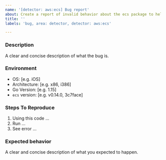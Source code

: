 ```yaml
---
name: '[detector: aws:ecs] Bug report'
about: Create a report of invalid behavior about the ecs package to help us improve
title: ''
labels: 'bug, area: detector, detector: aws:ecs'

---
```


### Description

A clear and concise description of what the bug is.

### Environment

- OS: [e.g. iOS]
- Architecture: [e.g. x86, i386]
- Go Version: [e.g. 1.15]
- `ecs` version: [e.g. v0.14.0, 3c7face]

### Steps To Reproduce

1. Using this code ...
2. Run ...
3. See error ...

### Expected behavior

A clear and concise description of what you expected to happen.
